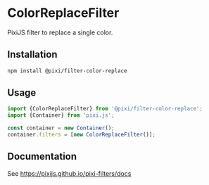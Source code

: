 # ColorReplaceFilter

PixiJS filter to replace a single color.

## Installation

```bash
npm install @pixi/filter-color-replace
```

## Usage

```js
import {ColorReplaceFilter} from '@pixi/filter-color-replace';
import {Container} from 'pixi.js';

const container = new Container();
container.filters = [new ColorReplaceFilter()];
```

## Documentation

See https://pixijs.github.io/pixi-filters/docs